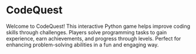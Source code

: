 # CodeQuest
Welcome to CodeQuest! This interactive Python game helps improve coding skills through challenges. Players solve programming tasks to gain experience, earn achievements, and progress through levels. Perfect for enhancing problem-solving abilities in a fun and engaging way.
